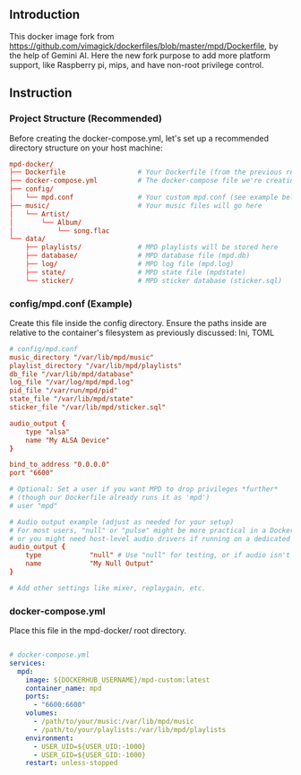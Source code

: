 ## Introduction
This docker image fork from https://github.com/vimagick/dockerfiles/blob/master/mpd/Dockerfile, by the help of Gemini AI.
Here the new fork purpose to add more platform support, like Raspberry pi, mips, and have non-root privilege control.

## Instruction
### Project Structure (Recommended)

Before creating the docker-compose.yml, let's set up a recommended directory structure on your host machine:
```conf
mpd-docker/
├── Dockerfile                  # Your Dockerfile (from the previous response)
├── docker-compose.yml          # The docker-compose file we're creating now
├── config/
│   └── mpd.conf                # Your custom mpd.conf (see example below)
├── music/                      # Your music files will go here
│   └── Artist/
│       └── Album/
│           └── song.flac
└── data/
    ├── playlists/              # MPD playlists will be stored here
    ├── database/               # MPD database file (mpd.db)
    ├── log/                    # MPD log file (mpd.log)
    ├── state/                  # MPD state file (mpdstate)
    └── sticker/                # MPD sticker database (sticker.sql)

```
### config/mpd.conf (Example)

Create this file inside the config directory. Ensure the paths inside are relative to the container's filesystem as previously discussed:
Ini, TOML
```conf
# config/mpd.conf
music_directory "/var/lib/mpd/music"
playlist_directory "/var/lib/mpd/playlists"
db_file "/var/lib/mpd/database"
log_file "/var/log/mpd/mpd.log"
pid_file "/var/run/mpd/pid"
state_file "/var/lib/mpd/state"
sticker_file "/var/lib/mpd/sticker.sql"

audio_output {
    type "alsa"
    name "My ALSA Device"
}

bind_to_address "0.0.0.0"
port "6600"

# Optional: Set a user if you want MPD to drop privileges *further*
# (though our Dockerfile already runs it as 'mpd')
# user "mpd"

# Audio output example (adjust as needed for your setup)
# For most users, "null" or "pulse" might be more practical in a Docker context,
# or you might need host-level audio drivers if running on a dedicated audio device.
audio_output {
    type            "null" # Use "null" for testing, or if audio isn't needed from the container
    name            "My Null Output"
}

# Add other settings like mixer, replaygain, etc.

```

### docker-compose.yml

Place this file in the mpd-docker/ root directory.
```YAML

# docker-compose.yml
services:
  mpd:
    image: ${DOCKERHUB_USERNAME}/mpd-custom:latest
    container_name: mpd
    ports:
      - "6600:6600"
    volumes:
      - /path/to/your/music:/var/lib/mpd/music
      - /path/to/your/playlists:/var/lib/mpd/playlists
    environment:
      - USER_UID=${USER_UID:-1000}
      - USER_GID=${USER_GID:-1000}
    restart: unless-stopped


```
